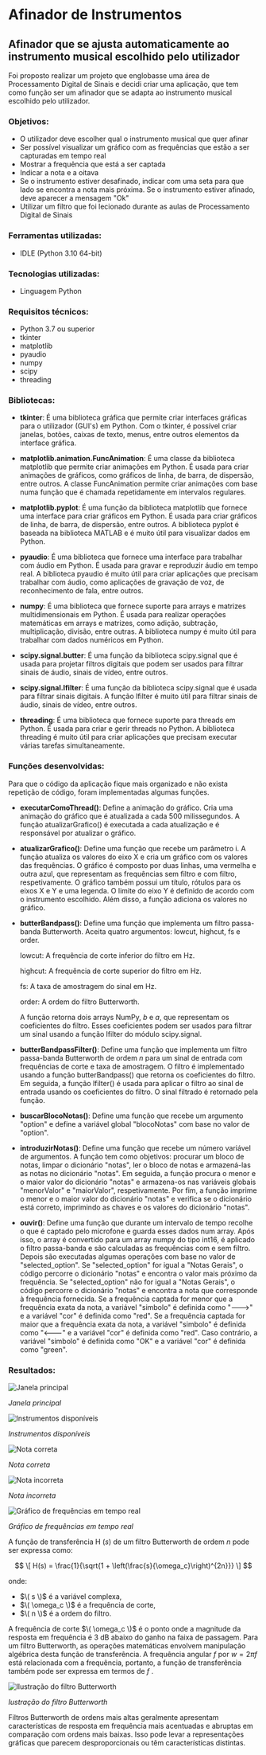 # Afinador de Instrumentos
## Afinador que se ajusta automaticamente ao instrumento musical escolhido pelo utilizador

Foi proposto realizar um projeto que englobasse uma área de Processamento Digital de Sinais e decidi criar uma aplicação, que tem como função ser um afinador que se adapta ao instrumento musical escolhido pelo utilizador.

### Objetivos:
- O utilizador deve escolher qual o instrumento musical que quer afinar
- Ser possível visualizar um gráfico com as frequências que estão a ser capturadas em tempo real
- Mostrar a frequência que está a ser captada
- Indicar a nota e a oitava
- Se o instrumento estiver desafinado, indicar com uma seta para que lado se encontra a nota mais próxima. Se o instrumento estiver afinado, deve aparecer a mensagem "Ok"
- Utilizar um filtro que foi lecionado durante as aulas de Processamento Digital de Sinais

### Ferramentas utilizadas:
- IDLE (Python 3.10 64-bit)

### Tecnologias utilizadas:
- Linguagem Python

### Requisitos técnicos:
- Python 3.7 ou superior
- tkinter
- matplotlib
- pyaudio
- numpy
- scipy
- threading

### Bibliotecas:

- __tkinter__: É uma biblioteca gráfica que permite criar interfaces gráficas para o utilizador (GUI's) em Python. Com o tkinter, é possível criar janelas, botões, caixas de texto, menus, entre outros elementos da interface gráfica.

- __matplotlib.animation.FuncAnimation__: É uma classe da biblioteca matplotlib que permite criar animações em Python. É usada para criar animações de gráficos, como gráficos de linha, de barra, de dispersão, entre outros. A classe FuncAnimation permite criar animações com base numa função que é chamada repetidamente em intervalos regulares.

- __matplotlib.pyplot__: É uma função da biblioteca matplotlib que fornece uma interface para criar gráficos em Python. É usada para criar gráficos de linha, de barra, de dispersão, entre outros. A biblioteca pyplot é baseada na biblioteca MATLAB e é muito útil para visualizar dados em Python.

- __pyaudio__: É uma biblioteca que fornece uma interface para trabalhar com áudio em Python. É usada para gravar e reproduzir áudio em tempo real. A biblioteca pyaudio é muito útil para criar aplicações que precisam trabalhar com áudio, como aplicações de gravação de voz, de reconhecimento de fala, entre outros.

- __numpy__: É uma biblioteca que fornece suporte para arrays e matrizes multidimensionais em Python. É usada para realizar operações matemáticas em arrays e matrizes, como adição, subtração, multiplicação, divisão, entre outras. A biblioteca numpy é muito útil para trabalhar com dados numéricos em Python.

- __scipy.signal.butter__: É uma função da biblioteca scipy.signal que é usada para projetar filtros digitais que podem ser usados para filtrar sinais de áudio, sinais de vídeo, entre outros.

- __scipy.signal.lfilter__: É uma função da biblioteca scipy.signal que é usada para filtrar sinais digitais. A função lfilter é muito útil para filtrar sinais de áudio, sinais de vídeo, entre outros.

- __threading__: É uma biblioteca que fornece suporte para threads em Python. É usada para criar e gerir threads no Python. A biblioteca threading é muito útil para criar aplicações que precisam executar várias tarefas simultaneamente.

### Funções desenvolvidas:
Para que o código da aplicação fique mais organizado e não exista repetição de código, foram implementadas algumas funções.

- __executarComoThread()__: Define a animação do gráfico. Cria uma animação do gráfico que é atualizada a cada 500 milissegundos. A função atualizarGrafico() é executada a cada atualização e é responsável por atualizar o gráfico.

- __atualizarGrafico()__: Define uma função que recebe um parâmetro i. A função atualiza os valores do eixo X e cria um gráfico com os valores das frequências. O gráfico é composto por duas linhas, uma vermelha e outra azul, que representam as frequências sem filtro e com filtro, respetivamente. O gráfico também possui um título, rótulos para os eixos X e Y e uma legenda. O limite do eixo Y é definido de acordo com o instrumento escolhido. Além disso, a função adiciona os valores no gráfico.

- __butterBandpass()__: Define uma função que implementa um filtro passa-banda Butterworth. Aceita quatro argumentos: lowcut, highcut, fs e order.

    lowcut: A frequência de corte inferior do filtro em Hz.

    highcut: A frequência de corte superior do filtro em Hz.

    fs: A taxa de amostragem do sinal em Hz.

    order: A ordem do filtro Butterworth. 

    A função retorna dois arrays NumPy, *b* e *a*, que representam os coeficientes do filtro. Esses coeficientes podem ser usados para filtrar um sinal usando a função lfilter do módulo scipy.signal.

- __butterBandpassFilter()__: Define uma função que implementa um filtro passa-banda Butterworth de ordem *n* para um sinal de entrada com frequências de corte e taxa de amostragem. O filtro é implementado usando a função butterBandpass() que retorna os coeficientes do filtro. Em seguida, a função lfilter() é usada para aplicar o filtro ao sinal de entrada usando os coeficientes do filtro. O sinal filtrado é retornado pela função.

- __buscarBlocoNotas()__: Define uma função que recebe um argumento "option" e define a variável global "blocoNotas" com base no valor de "option".

- __introduzirNotas()__: Define uma função que recebe um número variável de argumentos. A função tem como objetivos: procurar um bloco de notas, limpar o dicionário "notas", ler o bloco de notas e armazená-las as notas no dicionário "notas". Em seguida, a função procura o menor e o maior valor do dicionário "notas" e armazena-os nas variáveis globais "menorValor" e "maiorValor", respetivamente. Por fim, a função imprime o menor e o maior valor do dicionário "notas" e verifica se o dicionário está correto, imprimindo as chaves e os valores do dicionário "notas".

- __ouvir()__: Define uma função que durante um intervalo de tempo recolhe o que é captado pelo microfone e guarda esses dados num array. Após isso, o array é convertido para um array numpy do tipo int16, é aplicado o filtro passa-banda e são calculadas as frequências com e sem filtro.
Depois são executadas algumas operações com base no valor de "selected_option". Se "selected_option" for igual a "Notas Gerais", o código percorre o dicionário "notas" e encontra o valor mais próximo da frequência. Se "selected_option" não for igual a "Notas Gerais", o código percorre o dicionário "notas" e encontra a nota que corresponde à frequência fornecida. Se a frequência captada for menor que a frequência exata da nota, a variável "simbolo" é definida como "--->" e a variável "cor" é definida como "red". Se a frequência captada for maior que a frequência exata da nota, a variável "simbolo" é definida como "<---" e a variável "cor" é definida como "red". Caso contrário, a variável "simbolo" é definida como "OK" e a variável "cor" é definida como "green".

### Resultados:
![Janela principal](https://github.com/D1ogoCS/Afinador-de-Instrumentos/blob/main/imagens/janelaPrincipal.png)

*Janela principal*

![Instrumentos disponíveis](https://github.com/D1ogoCS/Afinador-de-Instrumentos/blob/main/imagens/instrumentosDisponiveis.png)

*Instrumentos disponíveis*

![Nota correta](https://github.com/D1ogoCS/Afinador-de-Instrumentos/blob/main/imagens/frequenciaCorreta.png)

*Nota correta*

![Nota incorreta](https://github.com/D1ogoCS/Afinador-de-Instrumentos/blob/main/imagens/frequenciaErrada.png)

*Nota incorreta*

![Gráfico de frequências em tempo real](https://github.com/D1ogoCS/Afinador-de-Instrumentos/blob/main/imagens/graficoFrequencias.png)

*Gráfico de frequências em tempo real*

A função de transferência H $(s)$ de um filtro Butterworth de ordem *n* pode ser expressa como:

$$
\[ H(s) = \frac{1}{\sqrt{1 + \left(\frac{s}{\omega_c}\right)^{2n}}} \]
$$

onde:
- $\( s \)$ é a variável complexa,
- $\( \omega_c \)$ é a frequência de corte,
- $\( n \)$ é a ordem do filtro.

A frequência de corte $\( \omega_c \)$ é o ponto onde a magnitude da resposta em frequência é 3 dB abaixo do ganho na faixa de passagem.
Para um filtro Butterworth, as operações matemáticas envolvem manipulação algébrica desta função de transferência. A frequência angular $f$ por $w = 2πf$ está relacionada com a frequência, portanto, a função de transferência também pode ser expressa em termos de $f$ .

![Ilustração do filtro Butterworth](https://github.com/D1ogoCS/Afinador-de-Instrumentos/blob/main/imagens/filtroButterworth.png)

*Iustração do filtro Butterworth*


Filtros Butterworth de ordens mais altas geralmente apresentam características de resposta em frequência mais acentuadas e abruptas em comparação com ordens mais baixas. Isso pode levar a representações gráficas que parecem desproporcionais ou têm características distintas.


